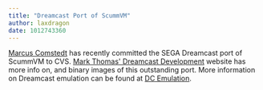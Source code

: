 ```yaml
---
title: "Dreamcast Port of ScummVM"
author: laxdragon
date: 1012743360
---
```


[Marcus Comstedt](https://sourceforge.net/sendmessage.php?touser=446790) has recently committed the SEGA Dreamcast port of ScummVM to CVS. [Mark Thomas' Dreamcast Development](http://www.doc.ic.ac.uk/~mbt99/dcdev/) website has more info on, and binary images of this outstanding port. More information on Dreamcast emulation can be found at [DC Emulation](http://www.dcemulation.com/).
